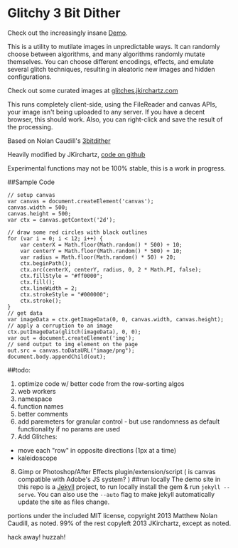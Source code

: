 Glitchy 3 Bit Dither
==============

Check out the increasingly insane <a href="http://jkirchartz.com/Glitchy3bitdither" title="Demo">Demo</a>.

<p>This is a utility to mutilate images in unpredictable ways. It can randomly choose between algorithms, and many algorithms randomly mutate themselves.
    You can choose different encodings, effects, and emulate several glitch techniques, resulting in aleatoric new images and hidden configurations.</p>
</p>
<p>Check out some curated images at <a href="http://glitches.jkirchartz.com/">glitches.jkirchartz.com</a></p>
<p>This runs completely client-side, using the FileReader and canvas APIs, your image isn't being uploaded to any server. If you have a decent browser, this should work. Also, you can right-click and save the result of the processing.</p>
<p>Based on Nolan Caudill's <a href="https://github.com/mncaudill/3bitdither">3bitdither</a></p>
<p>Heavily modified by JKirchartz, <a href="https://github.com/jkirchartz/Glitchy3bitdither">code on github</a></p>
<p>Experimental functions may not be 100% stable, this is a work in progress.</p>

##Sample Code

    // setup canvas
    var canvas = document.createElement('canvas');
    canvas.width = 500;
    canvas.height = 500;
    var ctx = canvas.getContext('2d');

    // draw some red circles with black outlines
    for (var i = 0; i < 12; i++) {
        var centerX = Math.floor(Math.random() * 500) + 10;
        var centerY = Math.floor(Math.random() * 500) + 10;
        var radius = Math.floor(Math.random() * 50) + 20;
        ctx.beginPath();
        ctx.arc(centerX, centerY, radius, 0, 2 * Math.PI, false);
        ctx.fillStyle = "#ff0000";
        ctx.fill();
        ctx.lineWidth = 2;
        ctx.strokeStyle = "#000000";
        ctx.stroke();
    }
    // get data
    var imageData = ctx.getImageData(0, 0, canvas.width, canvas.height);
    // apply a corruption to an image
    ctx.putImageData(glitch(imageData), 0, 0);
    var out = document.createElement('img');
    // send output to img element on the page
    out.src = canvas.toDataURL("image/png");
    document.body.appendChild(out);


##todo:
1. optimize code w/ better code from the row-sorting algos
2. web workers
3. namespace
4. function names
5. better comments
6. add paremeters for granular control - but use randomness as default functionality if no params are used
7. Add Glitches:
  * move each "row" in opposite directions (1px at a time)
  * kaleidoscope
8. Gimp or Photoshop/After Effects plugin/extension/script ( is canvas compatible with Adobe's JS system? )
##run locally
The demo site in this repo is a [Jekyll](http://jekyllrb.com) project, to run locally install the gem &amp; run `jekyll --serve`.
You can also use the `--auto` flag to make jekyll automatically update the site as files change.

portions under the included MIT license, copyright 2013 Matthew Nolan Caudill, as noted.
99% of the rest copyleft 2013 JKirchartz, except as noted.

hack away! huzzah!

